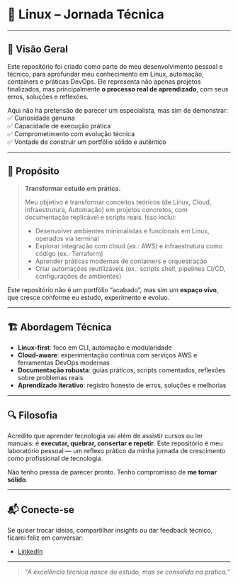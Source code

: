 # 🧠 Linux – Jornada Técnica 

---

## 🚀 Visão Geral

Este repositório foi criado como parte do meu desenvolvimento pessoal e técnico, para aprofundar meu conhecimento em Linux, automação, containers e práticas DevOps. Ele representa não apenas projetos finalizados, mas principalmente **o processo real de aprendizado**, com seus erros, soluções e reflexões.

Aqui não há pretensão de parecer um especialista, mas sim de demonstrar:
✅ Curiosidade genuína  
✅ Capacidade de execução prática  
✅ Comprometimento com evolução técnica  
✅ Vontade de construir um portfólio sólido e autêntico

---

## 🎯 Propósito

> **Transformar estudo em prática.**
>
> Meu objetivo é transformar conceitos teóricos (de Linux, Cloud, Infraestrutura, Automação) em projetos concretos, com documentação replicável e scripts reais. Isso inclui:
>
> - Desenvolver ambientes minimalistas e funcionais em Linux, operados via terminal
> - Explorar integração com cloud (ex.: AWS) e infraestrutura como código (ex.: Terraform)
> - Aprender práticas modernas de containers e orquestração
> - Criar automações reutilizáveis (ex.: scripts shell, pipelines CI/CD, configurações de ambientes)

Este repositório não é um portfólio “acabado”, mas sim um **espaço vivo**, que cresce conforme eu estudo, experimento e evoluo.

---

## 🏗️ Abordagem Técnica

- **Linux-first**: foco em CLI, automação e modularidade
- **Cloud-aware**: experimentação contínua com serviços AWS e ferramentas DevOps modernas
- **Documentação robusta**: guias práticos, scripts comentados, reflexões sobre problemas reais
- **Aprendizado iterativo**: registro honesto de erros, soluções e melhorias

---

## 🔍 Filosofia

Acredito que aprender tecnologia vai além de assistir cursos ou ler manuais: é **executar, quebrar, consertar e repetir**. Este repositório é meu laboratório pessoal — um reflexo prático da minha jornada de crescimento como profissional de tecnologia.

Não tenho pressa de parecer pronto. Tenho compromisso de **me tornar sólido**.

---

## 📬 Conecte-se

Se quiser trocar ideias, compartilhar insights ou dar feedback técnico, ficarei feliz em conversar:

- [LinkedIn](www.linkedin.com/in/lucasfernandes509)  

---

> _“A excelência técnica nasce do estudo, mas se consolida na prática.”_
